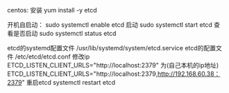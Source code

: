 centos:
安装
yum install -y etcd

开机自启动：
sudo systemctl enable etcd
启动
sudo systemctl start etcd
查看是否启动
sudo systemctl status etcd

etcd的systemd配置文件
/usr/lib/systemd/system/etcd.service
etcd的配置文件
/etc/etcd/etcd.conf
修改ip
ETCD_LISTEN_CLIENT_URLS="http://localhost:2379"
为(自己本机的ip地址)
ETCD_LISTEN_CLIENT_URLS="http://localhost:2379,http://192.168.60.38：2379"
重启etcd
systemctl restart etcd